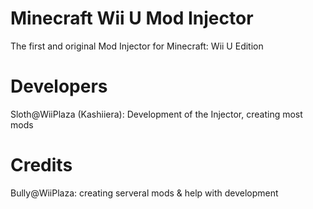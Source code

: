 # Minecraft Wii U Mod Injector
The first and original Mod Injector for Minecraft: Wii U Edition

# Developers
Sloth@WiiPlaza (Kashiiera): Development of the Injector, creating most mods

# Credits
Bully@WiiPlaza: creating serveral mods & help with development

